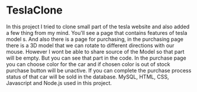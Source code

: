 # TeslaClone
In this project I tried to clone small part of the tesla website and also added a few thing from my mind.
You'll see a page that contains features of tesla model s.
And also there is a page for purchasing, in the purchasing page there is a 3D model that we can rotate to different directions with our mouse.
However I wont be able to share source of the Model so that part will be empty. But you can see that part in the code.
In the purchase page you can choose color for the car and if chosen color is out of stock purchase button will be unactive.
If you can complete the purchase process status of that car will be sold in the database.
MySQL, HTML, CSS, Javascript and Node.js used in this project.
